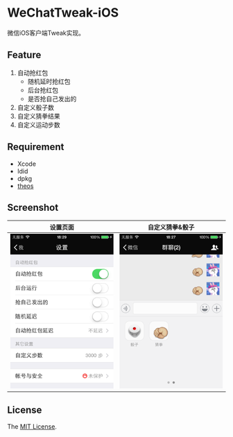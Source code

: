 # WeChatTweak-iOS

微信iOS客户端Tweak实现。

## Feature

1. 自动抢红包
   - 随机延时抢红包
   - 后台抢红包
   - 是否抢自己发出的
2. 自定义骰子数
3. 自定义猜拳结果
4. 自定义运动步数

## Requirement

- Xcode
- ldid
- dpkg
- [theos](https://github.com/theos/theos)

## Screenshot

|                设置页面                |              自定义猜拳&骰子              |
| :--------------------------------: | :--------------------------------: |
| ![](./Screenshot/Screenshot01.png) | ![](./Screenshot/Screenshot02.png) |

## License

The [MIT License](LICENSE).
